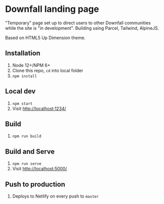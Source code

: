 # Downfall landing page

"Temporary" page set up to direct users to other Downfall communities while the site is "in development". Building using Parcel, Tailwind, AlpineJS.

Based on HTML5 Up Dimension theme.

## Installation

1. Node 12+/NPM 6+
1. Clone this repo, `cd` into local folder
1. `npm install`

## Local dev

1. `npm start`
1. Visit [http://localhost:1234/](http://localhost:1234/)

## Build

1. `npm run build`

## Build and Serve

1. `npm run serve`
1. Visit [http://localhost:5000/](http://localhost:5000/)

## Push to production

1. Deploys to Netlify on every push to `master`
